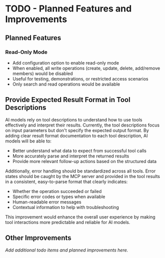 # TODO - Planned Features and Improvements

## Planned Features

### Read-Only Mode
- Add configuration option to enable read-only mode
- When enabled, all write operations (create, update, delete, add/remove members) would be disabled
- Useful for testing, demonstrations, or restricted access scenarios
- Only search and read operations would be available

## Provide Expected Result Format in Tool Descriptions

AI models rely on tool descriptions to understand how to use tools effectively and interpret their results. Currently, the tool descriptions focus on input parameters but don't specify the expected output format. By adding clear result format documentation to each tool description, AI models will be able to:

- Better understand what data to expect from successful tool calls
- More accurately parse and interpret the returned results
- Provide more relevant follow-up actions based on the structured data

Additionally, error handling should be standardized across all tools. Error states should be caught by the MCP server and provided in the tool results in a consistent, easy-to-parse format that clearly indicates:
- Whether the operation succeeded or failed
- Specific error codes or types when available
- Human-readable error messages
- Contextual information to help with troubleshooting

This improvement would enhance the overall user experience by making tool interactions more predictable and reliable for AI models.

## Other Improvements

_Add additional todo items and planned improvements here._